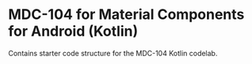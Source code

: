 # MDC-104 for Material Components for Android (Kotlin)

Contains starter code structure for the MDC-104 Kotlin codelab.
